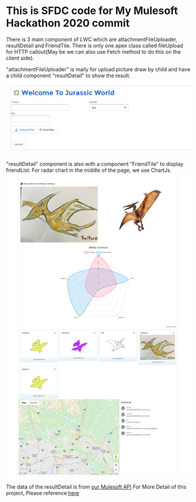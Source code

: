 # This is SFDC code for My Mulesoft Hackathon 2020 commit

There is 3 main component of LWC which are attachmentFileUploader, resultDetail and FriendTile.
There is only one apex class called fileUpload for HTTP callout(May be we can also use Fetch method to do this on the client side).

"attachmentFileUploader" is maily for upload picture draw by child and have a child component "resultDetail" to show the result.
![](images/fileUpload.jpeg)

"resultDetail" component is also with a component "FriendTile" to display friendList.
For radar chart in the middle of the page, we use ChartJs.
![](/images/9D0C5007-1264-4CDF-A7D9-54D5BD4F4469.png)

The data of the resultDetail is from [our Mulesoft API](https://github.com/HninPwintP/mulesoftHackathon2020/tree/master/dinosaur-api2)
For More Detail of this project, Please reference [here](https://dev.to/cutiejbiu/share-your-dinosaurs-4kk9)

